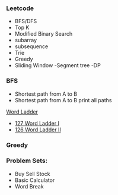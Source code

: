 ### Leetcode
- BFS/DFS
- Top K
- Modified Binary Search
- subarray
- subsequence
- Trie
- Greedy
- Sliding Window
-Segment tree
-DP



### BFS
- Shortest path from A to B
- Shortest path from A to B print all paths

[Word Ladder](https://github.com/1688168/Leetcode/blob/main/%5B0126%5D%20Word%20Ladder.md "Read Me")  
- [127 Word Ladder I](https://github.com/1688168/Leetcode/blob/main/%5B0126%5D%20Word%20Ladder.py "I")  
- [126 Word Ladder II](https://github.com/1688168/Leetcode/blob/main/%5B0127%5D%20Word%20Ladder%20II.py "II")  

### Greedy

### Problem Sets:
- Buy Sell Stock
- Basic Calculator
- Word Break
